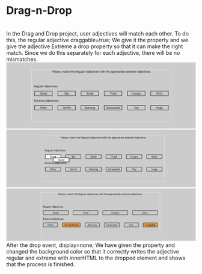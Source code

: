 # Drag-n-Drop
<br/>
In the Drag and Drop project, user adjectives will match each other. To do this, the regular adjective draggable=true; We give it the property and we give the adjective Extreme a drop property so that it can make the right match. Since we do this separately for each adjective, there will be no mismatches.
<br/>
<img src="./img/drag1.png">
<br/>
<img src ="./img/drag2.png">
<br/>
<img src ="./img/drag3.png">
<br/>
After the drop event, display=none; We have given the property and changed the background color so that it correctly writes the adjective regular and extreme with innerHTML to the dropped element and shows that the process is finished.
